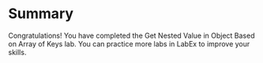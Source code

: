# Summary

Congratulations! You have completed the Get Nested Value in Object Based on Array of Keys lab. You can practice more labs in LabEx to improve your skills.
